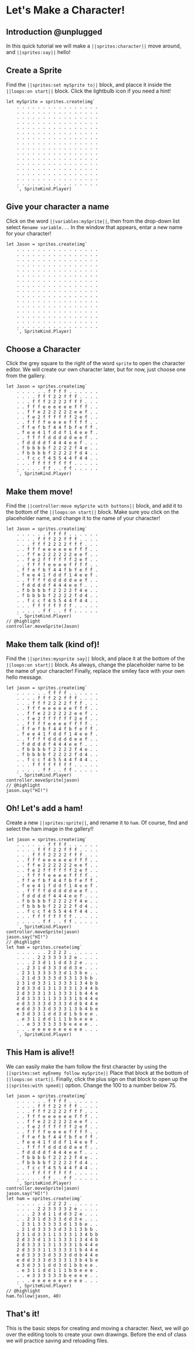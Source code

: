 # Let's Make a Character!

## Introduction @unplugged

In this quick tutorial we will make a ``||sprites:character||`` move around, and ``||sprites:say||`` hello!

## Create a Sprite 
Find the ``||sprites:set mySprite to||`` block, and placce it inside the ``||loops:on start||`` block.
Click the lightbulb icon if you need a hint!

```blocks
let mySprite = sprites.create(img`
    . . . . . . . . . . . . . . . . 
    . . . . . . . . . . . . . . . . 
    . . . . . . . . . . . . . . . . 
    . . . . . . . . . . . . . . . . 
    . . . . . . . . . . . . . . . . 
    . . . . . . . . . . . . . . . . 
    . . . . . . . . . . . . . . . . 
    . . . . . . . . . . . . . . . . 
    . . . . . . . . . . . . . . . . 
    . . . . . . . . . . . . . . . . 
    . . . . . . . . . . . . . . . . 
    . . . . . . . . . . . . . . . . 
    . . . . . . . . . . . . . . . . 
    . . . . . . . . . . . . . . . . 
    . . . . . . . . . . . . . . . . 
    . . . . . . . . . . . . . . . . 
    `, SpriteKind.Player)
```

## Give your character a name
Click on the word ``||variables:mySprite||``, then from the drop-down list select ``Rename variable...``
In the window that appears, entar a new name for your character!

```blocks
let Jason = sprites.create(img`
    . . . . . . . . . . . . . . . . 
    . . . . . . . . . . . . . . . . 
    . . . . . . . . . . . . . . . . 
    . . . . . . . . . . . . . . . . 
    . . . . . . . . . . . . . . . . 
    . . . . . . . . . . . . . . . . 
    . . . . . . . . . . . . . . . . 
    . . . . . . . . . . . . . . . . 
    . . . . . . . . . . . . . . . . 
    . . . . . . . . . . . . . . . . 
    . . . . . . . . . . . . . . . . 
    . . . . . . . . . . . . . . . . 
    . . . . . . . . . . . . . . . . 
    . . . . . . . . . . . . . . . . 
    . . . . . . . . . . . . . . . . 
    . . . . . . . . . . . . . . . . 
    `, SpriteKind.Player)
```

## Choose a Character
Click the grey square to the right of the word ``sprite`` to open the character editor.
We will create our own character later, but for now, just choose one from the gallery.

```blocks
let Jason = sprites.create(img`
    . . . . . . f f f f . . . . . . 
    . . . . f f f 2 2 f f f . . . . 
    . . . f f f 2 2 2 2 f f f . . . 
    . . f f f e e e e e e f f f . . 
    . . f f e 2 2 2 2 2 2 e e f . . 
    . . f e 2 f f f f f f 2 e f . . 
    . . f f f f e e e e f f f f . . 
    . f f e f b f 4 4 f b f e f f . 
    . f e e 4 1 f d d f 1 4 e e f . 
    . . f f f f d d d d d e e f . . 
    . f d d d d f 4 4 4 e e f . . . 
    . f b b b b f 2 2 2 2 f 4 e . . 
    . f b b b b f 2 2 2 2 f d 4 . . 
    . . f c c f 4 5 5 4 4 f 4 4 . . 
    . . . f f f f f f f f . . . . . 
    . . . . . f f . . f f . . . . . 
    `, SpriteKind.Player)
```

## Make them move!

Find the ``||controller:move mySprite with buttons||`` block, and add it to the bottom of the ``||loops:on start||`` block.
Make sure you click on the placeholder name, and change it to the name of your character!

```blocks
let Jason = sprites.create(img`
    . . . . . . f f f f . . . . . . 
    . . . . f f f 2 2 f f f . . . . 
    . . . f f f 2 2 2 2 f f f . . . 
    . . f f f e e e e e e f f f . . 
    . . f f e 2 2 2 2 2 2 e e f . . 
    . . f e 2 f f f f f f 2 e f . . 
    . . f f f f e e e e f f f f . . 
    . f f e f b f 4 4 f b f e f f . 
    . f e e 4 1 f d d f 1 4 e e f . 
    . . f f f f d d d d d e e f . . 
    . f d d d d f 4 4 4 e e f . . . 
    . f b b b b f 2 2 2 2 f 4 e . . 
    . f b b b b f 2 2 2 2 f d 4 . . 
    . . f c c f 4 5 5 4 4 f 4 4 . . 
    . . . f f f f f f f f . . . . . 
    . . . . . f f . . f f . . . . . 
    `, SpriteKind.Player)
// @highlight
controller.moveSprite(Jason)
```
## Make them talk (kind of)!

Find the ``||sprites:mysprite say||`` block, and place it at the bottom of the ``||loops:on start||`` block.
As always, change the placeholder name to be the name of your character! Finally, replace the smiley face with your own hello message.

```blocks
let jason = sprites.create(img`
    . . . . . . f f f f . . . . . . 
    . . . . f f f 2 2 f f f . . . . 
    . . . f f f 2 2 2 2 f f f . . . 
    . . f f f e e e e e e f f f . . 
    . . f f e 2 2 2 2 2 2 e e f . . 
    . . f e 2 f f f f f f 2 e f . . 
    . . f f f f e e e e f f f f . . 
    . f f e f b f 4 4 f b f e f f . 
    . f e e 4 1 f d d f 1 4 e e f . 
    . . f f f f d d d d d e e f . . 
    . f d d d d f 4 4 4 e e f . . . 
    . f b b b b f 2 2 2 2 f 4 e . . 
    . f b b b b f 2 2 2 2 f d 4 . . 
    . . f c c f 4 5 5 4 4 f 4 4 . . 
    . . . f f f f f f f f . . . . . 
    . . . . . f f . . f f . . . . . 
    `, SpriteKind.Player)
controller.moveSprite(jason)
// @highlight
jason.say("HI!")
```

## Oh! Let's add a ham!
Create a new ``||sprites:sprite||``, and rename it to ``ham``.
Of course, find and select the ham image in the gallery!!

```blocks
let jason = sprites.create(img`
    . . . . . . f f f f . . . . . . 
    . . . . f f f 2 2 f f f . . . . 
    . . . f f f 2 2 2 2 f f f . . . 
    . . f f f e e e e e e f f f . . 
    . . f f e 2 2 2 2 2 2 e e f . . 
    . . f e 2 f f f f f f 2 e f . . 
    . . f f f f e e e e f f f f . . 
    . f f e f b f 4 4 f b f e f f . 
    . f e e 4 1 f d d f 1 4 e e f . 
    . . f f f f d d d d d e e f . . 
    . f d d d d f 4 4 4 e e f . . . 
    . f b b b b f 2 2 2 2 f 4 e . . 
    . f b b b b f 2 2 2 2 f d 4 . . 
    . . f c c f 4 5 5 4 4 f 4 4 . . 
    . . . f f f f f f f f . . . . . 
    . . . . . f f . . f f . . . . . 
    `, SpriteKind.Player)
controller.moveSprite(jason)
jason.say("HI!")
// @highlight
let ham = sprites.create(img`
    . . . . . . 2 2 2 2 . . . . . . 
    . . . . 2 2 3 3 3 3 2 e . . . . 
    . . . 2 3 d 1 1 d d 3 2 e . . . 
    . . 2 3 1 d 3 3 3 d d 3 e . . . 
    . 2 3 1 3 3 3 3 3 d 1 3 b e . . 
    . 2 1 d 3 3 3 3 d 3 3 1 3 b b . 
    2 3 1 d 3 3 1 1 3 3 3 1 3 4 b b 
    2 d 3 3 d 1 3 1 3 3 3 1 3 4 4 b 
    2 d 3 3 3 1 3 1 3 3 3 1 b 4 4 e 
    2 d 3 3 3 1 1 3 3 3 3 1 b 4 4 e 
    e d 3 3 3 3 d 3 3 3 d d b 4 4 e 
    e d d 3 3 3 d 3 3 3 1 3 b 4 b e 
    e 3 d 3 3 1 d d 3 d 1 b b e e . 
    . e 3 1 1 d d 1 1 1 b b e e e . 
    . . e 3 3 3 3 3 3 b e e e e . . 
    . . . e e e e e e e e e e . . . 
    `, SpriteKind.Player)
```

## This Ham is alive!!
We can easily make the ham follow the first character by using the ``||sprites:set myEnemy follow mySprite||``
Place that block at the bottom of ``||loops:on start||``.
Finally, click the plus sign on that block to open up the ``||sprites:with speed||`` option. Change the 100 to a number below 75.

```blocks
let jason = sprites.create(img`
    . . . . . . f f f f . . . . . . 
    . . . . f f f 2 2 f f f . . . . 
    . . . f f f 2 2 2 2 f f f . . . 
    . . f f f e e e e e e f f f . . 
    . . f f e 2 2 2 2 2 2 e e f . . 
    . . f e 2 f f f f f f 2 e f . . 
    . . f f f f e e e e f f f f . . 
    . f f e f b f 4 4 f b f e f f . 
    . f e e 4 1 f d d f 1 4 e e f . 
    . . f f f f d d d d d e e f . . 
    . f d d d d f 4 4 4 e e f . . . 
    . f b b b b f 2 2 2 2 f 4 e . . 
    . f b b b b f 2 2 2 2 f d 4 . . 
    . . f c c f 4 5 5 4 4 f 4 4 . . 
    . . . f f f f f f f f . . . . . 
    . . . . . f f . . f f . . . . . 
    `, SpriteKind.Player)
controller.moveSprite(jason)
jason.say("HI!")
let ham = sprites.create(img`
    . . . . . . 2 2 2 2 . . . . . . 
    . . . . 2 2 3 3 3 3 2 e . . . . 
    . . . 2 3 d 1 1 d d 3 2 e . . . 
    . . 2 3 1 d 3 3 3 d d 3 e . . . 
    . 2 3 1 3 3 3 3 3 d 1 3 b e . . 
    . 2 1 d 3 3 3 3 d 3 3 1 3 b b . 
    2 3 1 d 3 3 1 1 3 3 3 1 3 4 b b 
    2 d 3 3 d 1 3 1 3 3 3 1 3 4 4 b 
    2 d 3 3 3 1 3 1 3 3 3 1 b 4 4 e 
    2 d 3 3 3 1 1 3 3 3 3 1 b 4 4 e 
    e d 3 3 3 3 d 3 3 3 d d b 4 4 e 
    e d d 3 3 3 d 3 3 3 1 3 b 4 b e 
    e 3 d 3 3 1 d d 3 d 1 b b e e . 
    . e 3 1 1 d d 1 1 1 b b e e e . 
    . . e 3 3 3 3 3 3 b e e e e . . 
    . . . e e e e e e e e e e . . . 
    `, SpriteKind.Player)
// @highlight
ham.follow(jason, 40)
```

## That's it!
This is the basic steps for creating and moving a character.
Next, we will go over the editing tools to create your own drawings.
Before the end of class we will practice saving and reloading files.